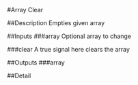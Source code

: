 #Array Clear

##Description
Empties given array

##Inputs
###array
Optional array to change

###clear
A true signal here clears the array

##Outputs
###array


##Detail

